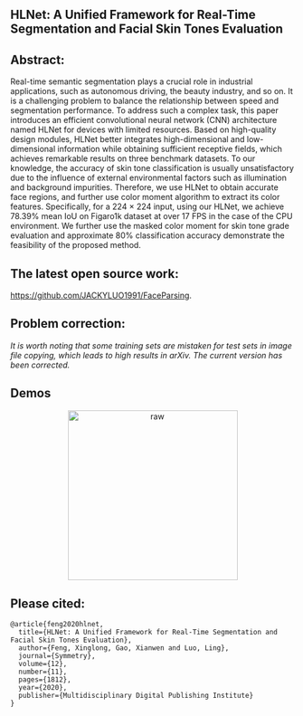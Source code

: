 ## HLNet: A Unified Framework for Real-Time Segmentation and Facial Skin Tones Evaluation

## Abstract:
Real-time semantic segmentation plays a crucial role in industrial applications, such as
autonomous driving, the beauty industry, and so on. It is a challenging problem to balance the
relationship between speed and segmentation performance. To address such a complex task, this
paper introduces an efficient convolutional neural network (CNN) architecture named HLNet for
devices with limited resources. Based on high-quality design modules, HLNet better integrates
high-dimensional and low-dimensional information while obtaining sufficient receptive fields, which
achieves remarkable results on three benchmark datasets. To our knowledge, the accuracy of skin
tone classification is usually unsatisfactory due to the influence of external environmental factors such
as illumination and background impurities. Therefore, we use HLNet to obtain accurate face regions,
and further use color moment algorithm to extract its color features. Specifically, for a 224 × 224
input, using our HLNet, we achieve 78.39% mean IoU on Figaro1k dataset at over 17 FPS in the case
of the CPU environment. We further use the masked color moment for skin tone grade evaluation
and approximate 80% classification accuracy demonstrate the feasibility of the proposed method.  

## The latest open source work:
https://github.com/JACKYLUO1991/FaceParsing.

## **Problem correction:**
*It is worth noting that some training sets are mistaken for test sets in image file copying, which leads to high results in arXiv. The current version has been corrected.*

## Demos
<div><div align=center>
  <img src="https://github.com/JACKYLUO1991/Face-skin-hair-segmentaiton-and-skin-color-evaluation/blob/master/res/5-4.png" width="300" height="300" alt="raw"/></div>

## Please cited:
```
@article{feng2020hlnet,
  title={HLNet: A Unified Framework for Real-Time Segmentation and Facial Skin Tones Evaluation},
  author={Feng, Xinglong, Gao, Xianwen and Luo, Ling},
  journal={Symmetry},
  volume={12},
  number={11},
  pages={1812},
  year={2020},
  publisher={Multidisciplinary Digital Publishing Institute}
}
```

